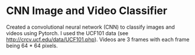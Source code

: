 # CNN Image and Video Classifier 

Created a convolutional neural network (CNN) to classify images and videos using Pytorch. I used the UCF101 data (see http://crcv.ucf.edu/data/UCF101.php). Videos are 3 frames with each frame being 64 * 64 pixels.
